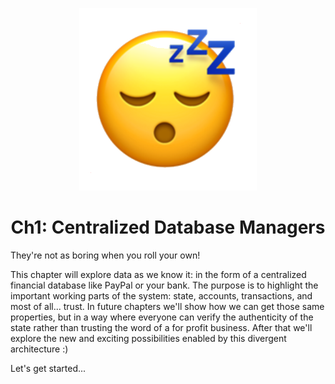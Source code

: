 <p align="center">
    <img src="fun.png" alt="fun">  
</p>

<h1 align="center">
    Ch1: Centralized Database Managers
</h1>

They're not as boring when you roll your own!

This chapter will explore data as we know it: in the form of a centralized financial database like PayPal or your bank. The purpose is to highlight the important working parts of the system: state, accounts, transactions, and most of all... trust. In future chapters we'll show how we can get those same properties, but in a way where everyone can verify the authenticity of the state rather than trusting the word of a for profit business. After that we'll explore the new and exciting possibilities enabled by this divergent architecture :)

Let's get started...

<br>
